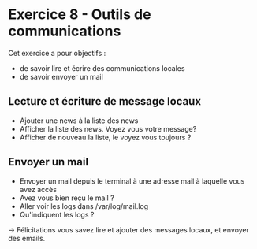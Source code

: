 # Exercice 8 - Outils de communications

Cet exercice a pour objectifs :
* de savoir lire et écrire des communications locales
* de savoir envoyer un mail 

## Lecture et écriture de message locaux
* Ajouter une news à la liste des news
* Afficher la liste des news. Voyez vous votre message?
* Afficher de nouveau la liste, le voyez vous toujours ?

## Envoyer un mail
* Envoyer un mail depuis le terminal à une adresse mail à laquelle vous avez accès
* Avez vous bien reçu le mail ?
* Aller voir les logs dans /var/log/mail.log 
* Qu'indiquent les logs ?

-> Félicitations vous savez lire et ajouter des messages locaux, et envoyer des emails.